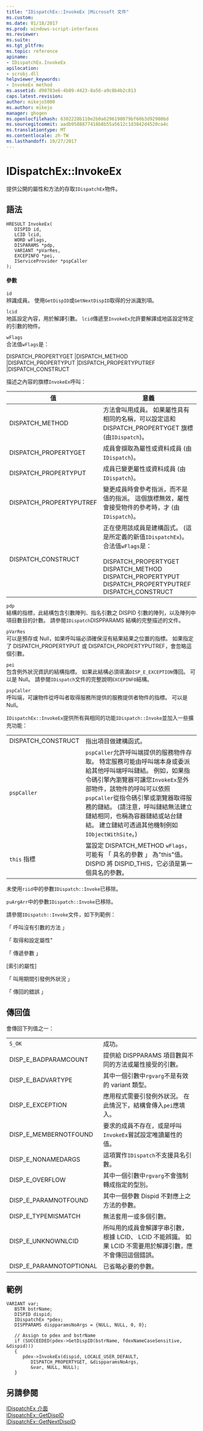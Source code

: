 ```yaml
---
title: "IDispatchEx::InvokeEx |Microsoft 文件"
ms.custom: 
ms.date: 01/18/2017
ms.prod: windows-script-interfaces
ms.reviewer: 
ms.suite: 
ms.tgt_pltfrm: 
ms.topic: reference
apiname:
- IDispatchEx.InvokeEx
apilocation:
- scrobj.dll
helpviewer_keywords:
- InvokeEx method
ms.assetid: d90783e6-4b89-4423-8a56-a9c8b4b2c813
caps.latest.revision: 
author: mikejo5000
ms.author: mikejo
manager: ghogen
ms.openlocfilehash: 6302228b110e2b0a6296190079bf60b3d92980bd
ms.sourcegitcommit: aadb9588877418b8b55a5612c1d3842d4520ca4c
ms.translationtype: MT
ms.contentlocale: zh-TW
ms.lasthandoff: 10/27/2017
---
```

# <a name="idispatchexinvokeex"></a>IDispatchEx::InvokeEx
提供公開的屬性和方法的存取`IDispatchEx`物件。  
  
## <a name="syntax"></a>語法  
  
```  
HRESULT InvokeEx(  
   DISPID id,  
   LCID lcid,  
   WORD wFlags,  
   DISPARAMS *pdp,  
   VARIANT *pVarRes,   
   EXCEPINFO *pei,   
   IServiceProvider *pspCaller   
);  
```  
  
#### <a name="parameters"></a>參數  
 `id`  
 辨識成員。 使用`GetDispID`或`GetNextDispID`取得的分派識別項。  
  
 `lcid`  
 地區設定內容，用於解譯引數。 `lcid`傳遞至`InvokeEx`允許要解譯成地區設定特定的引數的物件。  
  
 `wFlags`  
 合法值`wFlags`是：  
  
 DISPATCH_PROPERTYGET &#124;DISPATCH_METHOD &#124;DISPATCH_PROPERTYPUT &#124;DISPATCH_PROPERTYPUTREF &#124;DISPATCH_CONSTRUCT  
  
 描述之內容的旗標`InvokeEx`呼叫：  
  
|值|意義|  
|-----------|-------------|  
|DISPATCH_METHOD|方法會叫用成員。 如果屬性具有相同的名稱，可以設定這和 DISPATCH_PROPERTYGET 旗標 (由`IDispatch`)。|  
|DISPATCH_PROPERTYGET|成員會擷取為屬性或資料成員 (由`IDispatch`)。|  
|DISPATCH_PROPERTYPUT|成員已變更屬性或資料成員 (由`IDispatch`)。|  
|DISPATCH_PROPERTYPUTREF|變更成員時會參考指派，而不是值的指派。 這個旗標無效，屬性會接受物件的參考時，才 (由`IDispatch`)。|  
|DISPATCH_CONSTRUCT|正在使用該成員是建構函式。 (這是所定義的新值`IDispatchEx`)。 合法值`wFlags`是：<br /><br /> DISPATCH_PROPERTYGET DISPATCH_METHOD DISPATCH_PROPERTYPUT DISPATCH_PROPERTYPUTREF DISPATCH_CONSTRUCT|  
  
 `pdp`  
 結構的指標，此結構包含引數陣列、指名引數之 DISPID 引數的陣列，以及陣列中項目數目的計數。 請參閱`IDispatch`DISPPARAMS 結構的完整描述的文件。  
  
 `pVarRes`  
 可以是預存或 Null，如果呼叫端必須確保沒有結果結果之位置的指標。 如果指定了 DISPATCH_PROPERTYPUT 或 DISPATCH_PROPERTYPUTREF，會忽略這個引數。  
  
 `pei`  
 包含例外狀況資訊的結構指標。 如果此結構必須填滿`DISP_E_EXCEPTION`傳回。 可以是 Null。 請參閱`IDispatch`文件的完整說明`EXCEPINFO`結構。  
  
 `pspCaller`  
 呼叫端，可讓物件從呼叫者取得服務所提供的服務提供者物件的指標。 可以是 Null。  
  
 `IDispatchEx::InvokeEx`提供所有與相同的功能`IDispatch::Invoke`並加入一些擴充功能：  
  
|||  
|-|-|  
|DISPATCH_CONSTRUCT|指出項目做建構函式。|  
|`pspCaller`|`pspCaller`允許呼叫端提供的服務物件存取。 特定服務可能由呼叫端本身或委派給其他呼叫端呼叫鏈結。 例如，如果指令碼引擎內瀏覽器可讓您`InvokeEx`至外部物件，該物件的呼叫可以依照`pspCaller`從指令碼引擎或瀏覽器取得服務的鏈結。 (請注意，呼叫鏈結無法建立鏈結相同，也稱為容器鏈結或站台鏈結。 建立鏈結可透過其他機制例如`IObjectWithSite`。)|  
|`this` 指標|當設定 DISPATCH_METHOD `wFlags`，可能有 「 具名的參數 」 為"this"值。 DISPID 將 DISPID_THIS，它必須是第一個具名的參數。|  
  
 未使用`riid`中的參數`IDispatch::Invoke`已移除。  
  
 `puArgArr`中的參數`IDispatch::Invoke`已移除。  
  
 請參閱`IDispatch::Invoke`文件，如下列範例：  
  
 「 呼叫沒有引數的方法 」  
  
 「 取得和設定屬性"  
  
 「 傳遞參數 」  
  
 [索引的屬性]  
  
 「 叫用期間引發例外狀況 」  
  
 「 傳回的錯誤 」  
  
## <a name="return-value"></a>傳回值  
 會傳回下列值之一：  
  
|||  
|-|-|  
|`S_OK`|成功。|  
|DISP_E_BADPARAMCOUNT|提供給 DISPPARAMS 項目數與不同的方法或屬性接受的引數。|  
|DISP_E_BADVARTYPE|其中一個引數中`rgvarg`不是有效的 variant 類型。|  
|DISP_E_EXCEPTION|應用程式需要引發例外狀況。 在此情況下，結構會傳入`pei`應填入。|  
|DISP_E_MEMBERNOTFOUND|要求的成員不存在，或是呼叫`InvokeEx`嘗試設定唯讀屬性的值。|  
|DISP_E_NONAMEDARGS|這項實作`IDispatch`不支援具名引數。|  
|DISP_E_OVERFLOW|其中一個引數中`rgvarg`不會強制轉成指定的型別。|  
|DISP_E_PARAMNOTFOUND|其中一個參數 Dispid 不對應上之方法的參數。|  
|DISP_E_TYPEMISMATCH|無法套用一或多個引數。|  
|DISP_E_UNKNOWNLCID|所叫用的成員會解譯字串引數，根據 LCID、 LCID 不能辨識。 如果 LCID 不需要用於解譯引數，應不會傳回這個錯誤。|  
|DISP_E_PARAMNOTOPTIONAL|已省略必要的參數。|  
  
## <a name="example"></a>範例  
  
```  
VARIANT var;  
   BSTR bstrName;  
   DISPID dispid;  
   IDispatchEx *pdex;  
   DISPPARAMS dispparamsNoArgs = {NULL, NULL, 0, 0};  
  
   // Assign to pdex and bstrName  
   if (SUCCEEDED(pdex->GetDispID(bstrName, fdexNameCaseSensitive, &dispid)))  
   {  
      pdex->InvokeEx(dispid, LOCALE_USER_DEFAULT,  
         DISPATCH_PROPERTYGET, &dispparamsNoArgs,   
         &var, NULL, NULL);  
   }  
```  
  
## <a name="see-also"></a>另請參閱  
 [IDispatchEx 介面](../../winscript/reference/idispatchex-interface.md)   
 [IDispatchEx::GetDispID](../../winscript/reference/idispatchex-getdispid.md)   
 [IDispatchEx::GetNextDispID](../../winscript/reference/idispatchex-getnextdispid.md)